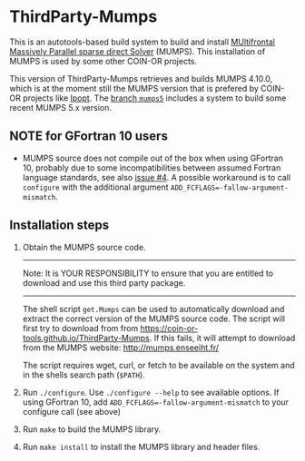 # ThirdParty-Mumps

This is an autotools-based build system to build and install
[MUltifrontal Massively Parallel sparse direct Solver](http://mumps.enseeiht.fr/) (MUMPS).
This installation of MUMPS is used by some other COIN-OR projects.

This version of ThirdParty-Mumps retrieves and builds MUMPS 4.10.0,
which is at the moment still the MUMPS version that is prefered by
COIN-OR projects like [Ipopt](https://github.com/coin-or/Ipopt).
The [branch `mumps5`](https://github.com/coin-or-tools/ThirdParty-Mumps/tree/mumps5)
includes a system to build some recent MUMPS 5.x version.

## NOTE for GFortran 10 users

- MUMPS source does not compile out of the box when using GFortran 10, probably
  due to some incompatibilities between assumed Fortran language standards,
  see also [issue #4](https://github.com/coin-or-tools/ThirdParty-Mumps/issues/4).
  A possible workaround is to call `configure` with the additional
  argument `ADD_FCFLAGS=-fallow-argument-mismatch`.

## Installation steps

1. Obtain the MUMPS source code.

   **********************************************************************
   Note: It is YOUR RESPONSIBILITY to ensure that you are entitled to
         download and use this third party package.
   **********************************************************************

   The shell script `get.Mumps` can be used to automatically download and
   extract the correct version of the MUMPS source code. The script will
   first try to download from from https://coin-or-tools.github.io/ThirdParty-Mumps.
   If this fails, it will attempt to download from the MUMPS website: http://mumps.enseeiht.fr/

   The script requires wget, curl, or fetch to be available on the system
   and in the shells search path (`$PATH`).

2. Run `./configure`. Use `./configure --help` to see available options.
   If using GFortran 10, add `ADD_FCFLAGS=-fallow-argument-mismatch` to
   your configure call (see above)

3. Run `make` to build the MUMPS library.

4. Run `make install` to install the MUMPS library and header files.
